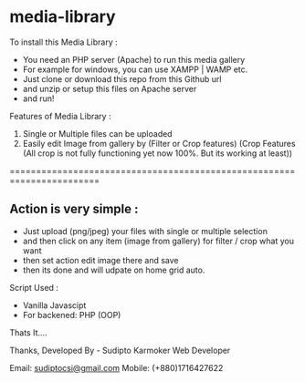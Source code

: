 # media-library

To install this Media Library : 
- You need an PHP server (Apache) to run this media gallery
- For example for windows, you can use XAMPP | WAMP etc.
- Just clone or download this repo from this Github url
- and unzip or setup this files on Apache server
- and run!


Features of Media Library : 
1. Single or Multiple files can be uploaded
2. Easily edit Image from gallery by (Filter or Crop features)
(Crop Features (All crop is not fully functioning yet now 100%. But its working at least)) 

=======================================================================

<h2>Action is very simple : </h2>

- Just upload (png/jpeg) your files with single or multiple selection
- and then click on any item (image from gallery) for filter / crop what you want
- then set action edit image there and save
- then its done and will udpate on home grid auto.

Script Used : 
- Vanilla Javascipt
- For backened: PHP (OOP)

Thats It....

Thanks,
Developed By - 
Sudipto Karmoker
Web Developer

Email: sudiptocsi@gmail.com
Mobile: (+880)1716427622

